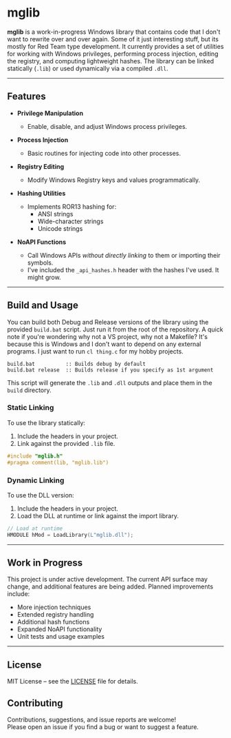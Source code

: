 # mglib

**mglib** is a work-in-progress Windows library that contains code that I don't want to rewrite over and over again. Some of it just interesting stuff, but its mostly for Red Team type development. It currently provides a set of utilities for working with Windows privileges, performing process injection, editing the registry, and computing lightweight hashes. The library can be linked statically (`.lib`) or used dynamically via a compiled `.dll`.

---

## Features

- **Privilege Manipulation**
  - Enable, disable, and adjust Windows process privileges.
  
- **Process Injection**
  - Basic routines for injecting code into other processes.
  
- **Registry Editing**
  - Modify Windows Registry keys and values programmatically.
  
- **Hashing Utilities**
  - Implements ROR13 hashing for:
    - ANSI strings
    - Wide-character strings
    - Unicode strings

- **NoAPI Functions**
  - Call Windows APIs *without directly linking* to them or importing their symbols.
  - I've included the `_api_hashes.h` header with the hashes I've used. It might grow.

---

## Build and Usage

You can build both Debug and Release versions of the library using the provided `build.bat` script. Just run it from the root of the repository. A quick note if you're wondering why not a VS project, why not a Makefile? It's because this is Windows and I don't want to depend on any external programs. I just want to run `cl thing.c` for my hobby projects.

```
build.bat          :: Builds debug by default
build.bat release  :: Builds release if you specify as 1st argument
```

This script will generate the `.lib` and `.dll` outputs and place them in the `build`  directory.

### Static Linking

To use the library statically:

1. Include the headers in your project.
2. Link against the provided `.lib` file.

```cpp
#include "mglib.h"
#pragma comment(lib, "mglib.lib")
```

### Dynamic Linking

To use the DLL version:

1. Include the headers in your project.
2. Load the DLL at runtime or link against the import library.

```cpp
// Load at runtime
HMODULE hMod = LoadLibrary(L"mglib.dll");
```

---

## Work in Progress

This project is under active development. The current API surface may change, and additional features are being added. Planned improvements include:

- More injection techniques
- Extended registry handling
- Additional hash functions
- Expanded NoAPI functionality
- Unit tests and usage examples

---

## License

MIT License – see the [LICENSE](LICENSE) file for details.

## Contributing

Contributions, suggestions, and issue reports are welcome!  
Please open an issue if you find a bug or want to suggest a feature.